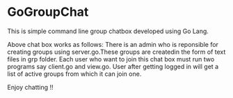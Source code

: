# GoGroupChat
This is simple command line group chatbox developed using Go Lang.

Above chat box works as follows:
There is an admin who is reponsible for creating groups using server.go.These groups are createdin the form of text files in grp folder.
Each user who want to join this chat box must run two programs say client.go and view.go. User after getting logged in will get a list of active groups from which it can join one.

Enjoy chatting !!
